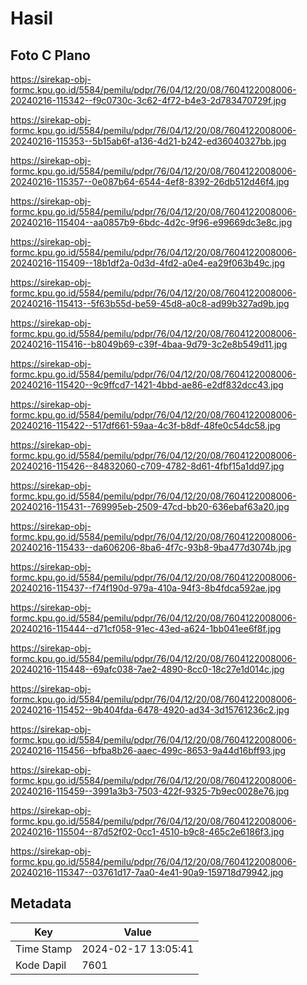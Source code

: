# Hasil

## Foto C Plano

https://sirekap-obj-formc.kpu.go.id/5584/pemilu/pdpr/76/04/12/20/08/7604122008006-20240216-115342--f9c0730c-3c62-4f72-b4e3-2d783470729f.jpg

https://sirekap-obj-formc.kpu.go.id/5584/pemilu/pdpr/76/04/12/20/08/7604122008006-20240216-115353--5b15ab6f-a136-4d21-b242-ed36040327bb.jpg

https://sirekap-obj-formc.kpu.go.id/5584/pemilu/pdpr/76/04/12/20/08/7604122008006-20240216-115357--0e087b64-6544-4ef8-8392-26db512d46f4.jpg

https://sirekap-obj-formc.kpu.go.id/5584/pemilu/pdpr/76/04/12/20/08/7604122008006-20240216-115404--aa0857b9-6bdc-4d2c-9f96-e99669dc3e8c.jpg

https://sirekap-obj-formc.kpu.go.id/5584/pemilu/pdpr/76/04/12/20/08/7604122008006-20240216-115409--18b1df2a-0d3d-4fd2-a0e4-ea29f063b49c.jpg

https://sirekap-obj-formc.kpu.go.id/5584/pemilu/pdpr/76/04/12/20/08/7604122008006-20240216-115413--5f63b55d-be59-45d8-a0c8-ad99b327ad9b.jpg

https://sirekap-obj-formc.kpu.go.id/5584/pemilu/pdpr/76/04/12/20/08/7604122008006-20240216-115416--b8049b69-c39f-4baa-9d79-3c2e8b549d11.jpg

https://sirekap-obj-formc.kpu.go.id/5584/pemilu/pdpr/76/04/12/20/08/7604122008006-20240216-115420--9c9ffcd7-1421-4bbd-ae86-e2df832dcc43.jpg

https://sirekap-obj-formc.kpu.go.id/5584/pemilu/pdpr/76/04/12/20/08/7604122008006-20240216-115422--517df661-59aa-4c3f-b8df-48fe0c54dc58.jpg

https://sirekap-obj-formc.kpu.go.id/5584/pemilu/pdpr/76/04/12/20/08/7604122008006-20240216-115426--84832060-c709-4782-8d61-4fbf15a1dd97.jpg

https://sirekap-obj-formc.kpu.go.id/5584/pemilu/pdpr/76/04/12/20/08/7604122008006-20240216-115431--769995eb-2509-47cd-bb20-636ebaf63a20.jpg

https://sirekap-obj-formc.kpu.go.id/5584/pemilu/pdpr/76/04/12/20/08/7604122008006-20240216-115433--da606206-8ba6-4f7c-93b8-9ba477d3074b.jpg

https://sirekap-obj-formc.kpu.go.id/5584/pemilu/pdpr/76/04/12/20/08/7604122008006-20240216-115437--f74f190d-979a-410a-94f3-8b4fdca592ae.jpg

https://sirekap-obj-formc.kpu.go.id/5584/pemilu/pdpr/76/04/12/20/08/7604122008006-20240216-115444--d71cf058-91ec-43ed-a624-1bb041ee6f8f.jpg

https://sirekap-obj-formc.kpu.go.id/5584/pemilu/pdpr/76/04/12/20/08/7604122008006-20240216-115448--69afc038-7ae2-4890-8cc0-18c27e1d014c.jpg

https://sirekap-obj-formc.kpu.go.id/5584/pemilu/pdpr/76/04/12/20/08/7604122008006-20240216-115452--9b404fda-6478-4920-ad34-3d15761236c2.jpg

https://sirekap-obj-formc.kpu.go.id/5584/pemilu/pdpr/76/04/12/20/08/7604122008006-20240216-115456--bfba8b26-aaec-499c-8653-9a44d16bff93.jpg

https://sirekap-obj-formc.kpu.go.id/5584/pemilu/pdpr/76/04/12/20/08/7604122008006-20240216-115459--3991a3b3-7503-422f-9325-7b9ec0028e76.jpg

https://sirekap-obj-formc.kpu.go.id/5584/pemilu/pdpr/76/04/12/20/08/7604122008006-20240216-115504--87d52f02-0cc1-4510-b9c8-465c2e6186f3.jpg

https://sirekap-obj-formc.kpu.go.id/5584/pemilu/pdpr/76/04/12/20/08/7604122008006-20240216-115347--03761d17-7aa0-4e41-90a9-159718d79942.jpg


## Metadata

| Key        | Value               |
| ---------- | ------------------- |
| Time Stamp | 2024-02-17 13:05:41 |
| Kode Dapil | 7601                |



